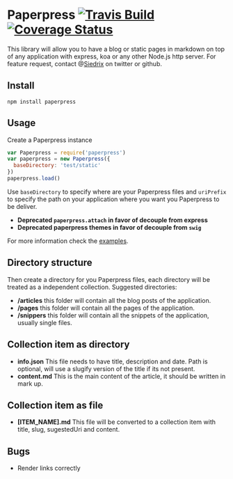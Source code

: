 # Paperpress [![Travis Build](https://api.travis-ci.org/Siedrix/paperpress.svg)](https://travis-ci.org/Siedrix/paperpress) [![Coverage Status](https://coveralls.io/repos/github/Siedrix/paperpress/badge.svg?branch=v1.0-coveralls)](https://coveralls.io/github/Siedrix/paperpress?branch=v1.0-coveralls)

This library will allow you to have a blog or static pages in markdown on top of any application with express, koa or any other Node.js http server. For feature request, contact @[Siedrix](https://twitter.com/Siedrix) on twitter or github.

## Install
```
npm install paperpress
```

## Usage
Create a Paperpress instance
```js
var Paperpress = require('paperpress')
var paperpress = new Paperpress({
  baseDirectory: 'test/static'
})
paperpress.load()
```

Use `baseDirectory` to specify where are your Paperpress files and `uriPrefix` to specify the path on your application where you want you Paperpress to be deliver.

- **Deprecated `paperpress.attach` in favor of decouple from express**
- **Deprecated paperpress themes in favor of decouple from `swig`**

For more information check the [examples](/examples).

## Directory structure
Then create a directory for you Paperpress files, each directory will be treated as a independent collection. Suggested directories:

- **/articles** this folder will contain all the blog posts of the application.
- **/pages** this folder will contain all the pages of the application.
- **/snippers** this folder will contain all the snippets of the application, usually single files.

## Collection item as directory
- **info.json** This file needs to have title, description and date. Path is optional, will use a slugify version of the title if its not present.
- **content.md** This is the main content of the article, it should be written in mark up.

## Collection item as file
- **[ITEM_NAME].md** This file will be converted to a collection item with title, slug, sugestedUri and content.

## Bugs
- Render links correctly
